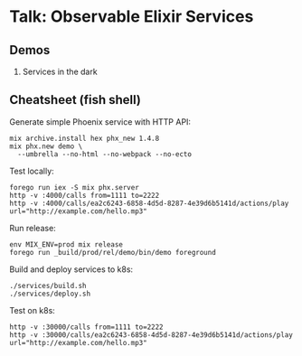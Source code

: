 Talk: Observable Elixir Services
================================

## Demos

1. Services in the dark

## Cheatsheet (fish shell)

Generate simple Phoenix service with HTTP API:

```
mix archive.install hex phx_new 1.4.8
mix phx.new demo \
  --umbrella --no-html --no-webpack --no-ecto
```

Test locally:
```
forego run iex -S mix phx.server
http -v :4000/calls from=1111 to=2222
http -v :4000/calls/ea2c6243-6858-4d5d-8287-4e39d6b5141d/actions/play url="http://example.com/hello.mp3"
```

Run release: 
```
env MIX_ENV=prod mix release
forego run _build/prod/rel/demo/bin/demo foreground
```

Build and deploy services to k8s:
```
./services/build.sh
./services/deploy.sh
```

Test on k8s:
```
http -v :30000/calls from=1111 to=2222
http -v :30000/calls/ea2c6243-6858-4d5d-8287-4e39d6b5141d/actions/play url="http://example.com/hello.mp3"
```
